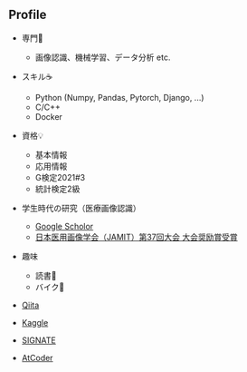 ## Profile

- 専門🤖
  - 画像認識、機械学習、データ分析 etc.
- スキル☕️
  - Python (Numpy, Pandas, Pytorch, Django, ...)
  - C/C++
  - Docker
- 資格💡
  - 基本情報
  - 応用情報
  - G検定2021#3
  - 統計検定2級
- 学生時代の研究（医療画像認識）
  - [Google Scholor](https://scholar.google.co.jp/citations?user=m3oQN9oAAAAJ&hl=ja)
  - [日本医用画像学会（JAMIT）第37回大会 大会奨励賞受賞](http://www.jamit.jp/outline/history/shoreisho-list.html)
- 趣味
  - 読書📕
  - バイク🛵


- [Qiita](https://qiita.com/git-hatano)
- [Kaggle](https://www.kaggle.com/kazuhirohatano)
- [SIGNATE](https://signate.jp/profile)
- [AtCoder](https://atcoder.jp/users/hatter17)


<!---
git-hatano/git-hatano is a ✨ special ✨ repository because its `README.md` (this file) appears on your GitHub profile.
You can click the Preview link to take a look at your changes.
--->
